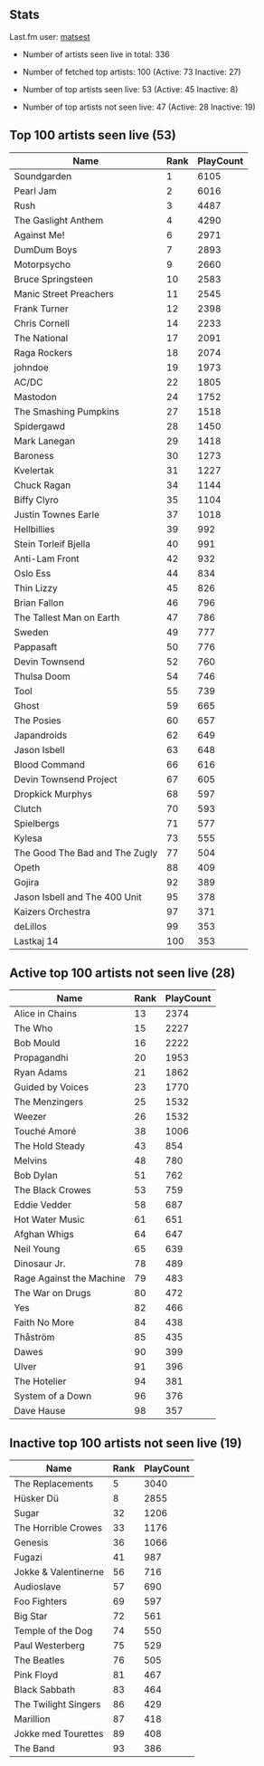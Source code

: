 ## Stats 


Last.fm user: [matsest](https://www.last.fm/user/matsest)

- Number of artists seen live in total: 336

- Number of fetched top artists: 100 (Active: 73 Inactive: 27)

- Number of top artists seen live: 53 (Active: 45 Inactive: 8)

- Number of top artists not seen live: 47 (Active: 28 Inactive: 19)

## Top 100 artists seen live (53)

Name                           | Rank | PlayCount
------------------------------ | ---- | ---------
Soundgarden                    | 1    | 6105     
Pearl Jam                      | 2    | 6016     
Rush                           | 3    | 4487     
The Gaslight Anthem            | 4    | 4290     
Against Me!                    | 6    | 2971     
DumDum Boys                    | 7    | 2893     
Motorpsycho                    | 9    | 2660     
Bruce Springsteen              | 10   | 2583     
Manic Street Preachers         | 11   | 2545     
Frank Turner                   | 12   | 2398     
Chris Cornell                  | 14   | 2233     
The National                   | 17   | 2091     
Raga Rockers                   | 18   | 2074     
johndoe                        | 19   | 1973     
AC/DC                          | 22   | 1805     
Mastodon                       | 24   | 1752     
The Smashing Pumpkins          | 27   | 1518     
Spidergawd                     | 28   | 1450     
Mark Lanegan                   | 29   | 1418     
Baroness                       | 30   | 1273     
Kvelertak                      | 31   | 1227     
Chuck Ragan                    | 34   | 1144     
Biffy Clyro                    | 35   | 1104     
Justin Townes Earle            | 37   | 1018     
Hellbillies                    | 39   | 992      
Stein Torleif Bjella           | 40   | 991      
Anti-Lam Front                 | 42   | 932      
Oslo Ess                       | 44   | 834      
Thin Lizzy                     | 45   | 826      
Brian Fallon                   | 46   | 796      
The Tallest Man on Earth       | 47   | 786      
Sweden                         | 49   | 777      
Pappasaft                      | 50   | 776      
Devin Townsend                 | 52   | 760      
Thulsa Doom                    | 54   | 746      
Tool                           | 55   | 739      
Ghost                          | 59   | 665      
The Posies                     | 60   | 657      
Japandroids                    | 62   | 649      
Jason Isbell                   | 63   | 648      
Blood Command                  | 66   | 616      
Devin Townsend Project         | 67   | 605      
Dropkick Murphys               | 68   | 597      
Clutch                         | 70   | 593      
Spielbergs                     | 71   | 577      
Kylesa                         | 73   | 555      
The Good The Bad and The Zugly | 77   | 504      
Opeth                          | 88   | 409      
Gojira                         | 92   | 389      
Jason Isbell and The 400 Unit  | 95   | 378      
Kaizers Orchestra              | 97   | 371      
deLillos                       | 99   | 353      
Lastkaj 14                     | 100  | 353      

## Active top 100 artists not seen live (28)

Name                     | Rank | PlayCount
------------------------ | ---- | ---------
Alice in Chains          | 13   | 2374     
The Who                  | 15   | 2227     
Bob Mould                | 16   | 2222     
Propagandhi              | 20   | 1953     
Ryan Adams               | 21   | 1862     
Guided by Voices         | 23   | 1770     
The Menzingers           | 25   | 1532     
Weezer                   | 26   | 1532     
Touché Amoré             | 38   | 1006     
The Hold Steady          | 43   | 854      
Melvins                  | 48   | 780      
Bob Dylan                | 51   | 762      
The Black Crowes         | 53   | 759      
Eddie Vedder             | 58   | 687      
Hot Water Music          | 61   | 651      
Afghan Whigs             | 64   | 647      
Neil Young               | 65   | 639      
Dinosaur Jr.             | 78   | 489      
Rage Against the Machine | 79   | 483      
The War on Drugs         | 80   | 472      
Yes                      | 82   | 466      
Faith No More            | 84   | 438      
Thåström                 | 85   | 435      
Dawes                    | 90   | 399      
Ulver                    | 91   | 396      
The Hotelier             | 94   | 381      
System of a Down         | 96   | 376      
Dave Hause               | 98   | 357      

## Inactive top 100 artists not seen live (19)

Name                 | Rank | PlayCount
-------------------- | ---- | ---------
The Replacements     | 5    | 3040     
Hüsker Dü            | 8    | 2855     
Sugar                | 32   | 1206     
The Horrible Crowes  | 33   | 1176     
Genesis              | 36   | 1066     
Fugazi               | 41   | 987      
Jokke & Valentinerne | 56   | 716      
Audioslave           | 57   | 690      
Foo Fighters         | 69   | 597      
Big Star             | 72   | 561      
Temple of the Dog    | 74   | 550      
Paul Westerberg      | 75   | 529      
The Beatles          | 76   | 505      
Pink Floyd           | 81   | 467      
Black Sabbath        | 83   | 464      
The Twilight Singers | 86   | 429      
Marillion            | 87   | 418      
Jokke med Tourettes  | 89   | 408      
The Band             | 93   | 386      
